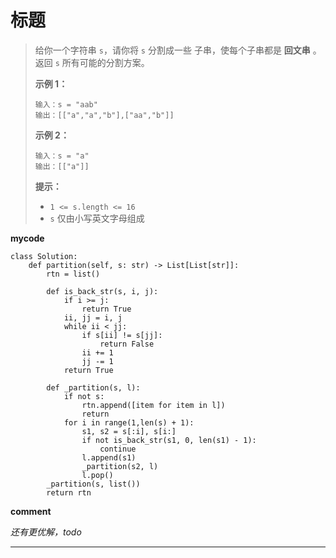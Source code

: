 







# 标题

> 给你一个字符串 `s`，请你将 `s` 分割成一些 子串，使每个子串都是 **回文串** 。返回 `s` 所有可能的分割方案。
>
>  
>
> **示例 1：**
>
> ```
> 输入：s = "aab"
> 输出：[["a","a","b"],["aa","b"]]
> ```
>
> **示例 2：**
>
> ```
> 输入：s = "a"
> 输出：[["a"]]
> ```
>
>  
>
> **提示：**
>
> - `1 <= s.length <= 16`
> - `s` 仅由小写英文字母组成

**mycode**

```python3
class Solution:
    def partition(self, s: str) -> List[List[str]]:
        rtn = list()

        def is_back_str(s, i, j):
            if i >= j:
                return True
            ii, jj = i, j
            while ii < jj:
                if s[ii] != s[jj]:
                    return False
                ii += 1
                jj -= 1
            return True

        def _partition(s, l):
            if not s:
                rtn.append([item for item in l])
                return
            for i in range(1,len(s) + 1):
                s1, s2 = s[:i], s[i:]
                if not is_back_str(s1, 0, len(s1) - 1):
                    continue
                l.append(s1)
                _partition(s2, l)
                l.pop()
        _partition(s, list())
        return rtn
```

**comment**

*还有更优解，todo*

------

